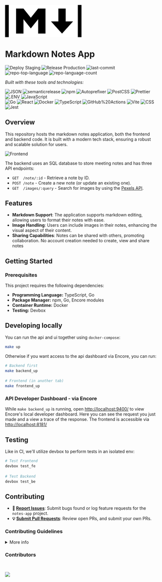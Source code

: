<div id="top">

<!-- HEADER STYLE: COMPACT -->
<img src="images/markdown_notes.png" width="50%" align="center" style="margin-right: 15px">

# Markdown Notes App

<!-- BADGES -->
<img src="https://img.shields.io/github/actions/workflow/status/jomakori/notes-app/1-staging.yml?branch=staging&label=Deploy%20Staging&style=flat" alt="Deploy Staging">
<img src="https://img.shields.io/github/actions/workflow/status/jomakori/notes-app/2-production.yml?label=Release%20Production&style=flat" alt="Release Production">

<img src="https://img.shields.io/github/last-commit/jomakori/notes-app?style=flat-square&logo=git&logoColor=white&color=0080ff" alt="last-commit">
<img src="https://img.shields.io/github/languages/top/jomakori/notes-app?style=flat-square&color=0080ff" alt="repo-top-language">
<img src="https://img.shields.io/github/languages/count/jomakori/notes-app?style=flat-square&color=0080ff" alt="repo-language-count">

<em>Built with these tools and technologies:</em>

<img src="https://img.shields.io/badge/JSON-000000.svg?style=flat-square&logo=JSON&logoColor=white" alt="JSON">
<img src="https://img.shields.io/badge/semanticrelease-494949.svg?style=flat-square&logo=semantic-release&logoColor=white" alt="semanticrelease">
<img src="https://img.shields.io/badge/npm-CB3837.svg?style=flat-square&logo=npm&logoColor=white" alt="npm">
<img src="https://img.shields.io/badge/Autoprefixer-DD3735.svg?style=flat-square&logo=Autoprefixer&logoColor=white" alt="Autoprefixer">
<img src="https://img.shields.io/badge/PostCSS-DD3A0A.svg?style=flat-square&logo=PostCSS&logoColor=white" alt="PostCSS">
<img src="https://img.shields.io/badge/Prettier-F7B93E.svg?style=flat-square&logo=Prettier&logoColor=black" alt="Prettier">
<img src="https://img.shields.io/badge/.ENV-ECD53F.svg?style=flat-square&logo=dotenv&logoColor=black" alt=".ENV">
<img src="https://img.shields.io/badge/JavaScript-F7DF1E.svg?style=flat-square&logo=JavaScript&logoColor=black" alt="JavaScript">
<br>
<img src="https://img.shields.io/badge/Go-00ADD8.svg?style=flat-square&logo=Go&logoColor=white" alt="Go">
<img src="https://img.shields.io/badge/React-61DAFB.svg?style=flat-square&logo=React&logoColor=black" alt="React">
<img src="https://img.shields.io/badge/Docker-2496ED.svg?style=flat-square&logo=Docker&logoColor=white" alt="Docker">
<img src="https://img.shields.io/badge/TypeScript-3178C6.svg?style=flat-square&logo=TypeScript&logoColor=white" alt="TypeScript">
<img src="https://img.shields.io/badge/GitHub%20Actions-2088FF.svg?style=flat-square&logo=GitHub-Actions&logoColor=white" alt="GitHub%20Actions">
<img src="https://img.shields.io/badge/Vite-646CFF.svg?style=flat-square&logo=Vite&logoColor=white" alt="Vite">
<img src="https://img.shields.io/badge/CSS-663399.svg?style=flat-square&logo=CSS&logoColor=white" alt="CSS">
<img src="https://img.shields.io/badge/Jest-C21325.svg?style=flat-square&logo=Jest&logoColor=white" alt="Jest">

## Overview

This repository hosts the markdown notes application, both the frontend and backend code. It is built with a modern tech stack, ensuring a robust and scalable solution for users.

![Frontend](./images/demo.gif)

The backend uses an SQL database to store meeting notes and has three API endpoints:
* `GET  /note/:id` - Retrieve a note by ID.
* `POST /note` - Create a new note (or update an existing one).
* `GET  /images/:query` - Search for images by using the [Pexels API](https://www.pexels.com/api/).

## Features

- **Markdown Support**: The application supports markdown editing, allowing users to format their notes with ease.
- **Image Handling**: Users can include images in their notes, enhancing the visual aspect of their content.
- **Sharing Capabilities**: Notes can be shared with others, promoting collaboration. No account creation needed to create, view and share notes


## Getting Started

### Prerequisites

This project requires the following dependencies:

- **Programming Language:** TypeScript, Go
- **Package Manager:** npm, Go, Encore modules
- **Container Runtime:** Docker
- **Testing:** Devbox

## Developing locally

You can run the api and ui together using `docker-compose`:

```bash
make up
```

Otherwise if you want access to the api dashboard via Encore, you can run:
```bash
# Backend first
make backend_up

# Frontend (in another tab)
make frontend_up
```

### API Developer Dashboard - via Encore

While `make backend_up` is running, open [http://localhost:9400/](http://localhost:9400/) to view Encore's local developer dashboard.
Here you can see the request you just made and a view a trace of the response. The frontend is accessible via [http://localhost:8181/](http://localhost:8181/)

## Testing

Like in CI, we'll utilize devbox to perform tests in an isolated env:

```bash
# Test Frontend
devbox test_fe

# Test Backend
devbox test_be

```

## Contributing
- **🐛 [Report Issues](https://github.com/jomakori/notes-app/issues)**: Submit bugs found or log feature requests for the `notes-app` project.
- **💡 [Submit Pull Requests](https://github.com/jomakori/notes-app/pulls)**: Review open PRs, and submit your own PRs.

### Contributing Guidelines
<details>
<summary>More info</summary>

1. **Clone the Repository**: Start by cloning the repo
   ```sh
   git clone https://github.com/jomakori/notes-app
   ```
2. **Create a New Branch**: Always work on a new branch, giving it a descriptive name.
   ```sh
   git checkout -b <initials>/<new-feature-x>
   ```
3. **Make Your Changes**: Develop and test your changes locally.
4. **Commit/Push Your Changes**: make continuous commits of your changes to your branch
   ```sh
   git commit -m 'feat(category): <insert commit message>'
   git push origin <initials>/<new-feature-x>
   ```
5. **Submit a `WIP` Pull Request and point it to `staging`**: Fill out the template and make sure its pointing to `staging`
   ```sh
   git commit -m 'feat(category): <insert commit message>'
   gh pr create --base staging --head <your-branch-name>
   ```
6. **Review/Test**: Once your PR is reviewed and approved, merging it will trigger testing and deploy changes to the `staging` environment
7. **Release changes to PROD:** Confirm changes on `staging`. If changes look good, merge the `Release` PR to `main` - which will deploy changes to `Production`
</details>

### Contributors
<br>
<p align="left">
   <a href="https://github.com{/jomakori/notes-app/}graphs/contributors">
      <img src="https://contrib.rocks/image?repo=jomakori/notes-app">
   </a>
</p>
